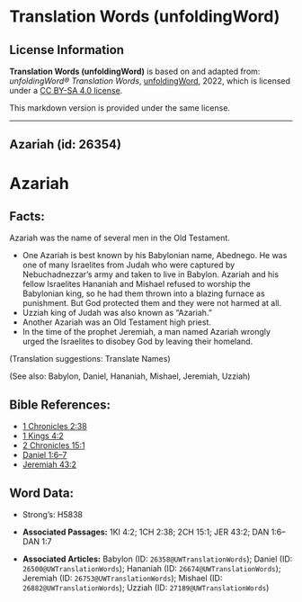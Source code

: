 # Translation Words (unfoldingWord)

## License Information

**Translation Words (unfoldingWord)** is based on and adapted from: _unfoldingWord® Translation Words_, [unfoldingWord](https://unfoldingword.org/utw), 2022, which is licensed under a [CC BY-SA 4.0 license](https://creativecommons.org/licenses/by-sa/4.0/legalcode.en).

This markdown version is provided under the same license.



--------------------------------

## Azariah (id: 26354)

Azariah
=======

Facts:
------

Azariah was the name of several men in the Old Testament.

* One Azariah is best known by his Babylonian name, Abednego. He was one of many Israelites from Judah who were captured by Nebuchadnezzar’s army and taken to live in Babylon. Azariah and his fellow Israelites Hananiah and Mishael refused to worship the Babylonian king, so he had them thrown into a blazing furnace as punishment. But God protected them and they were not harmed at all.
* Uzziah king of Judah was also known as “Azariah.”
* Another Azariah was an Old Testament high priest.
* In the time of the prophet Jeremiah, a man named Azariah wrongly urged the Israelites to disobey God by leaving their homeland.

(Translation suggestions: Translate Names)

(See also: Babylon, Daniel, Hananiah, Mishael, Jeremiah, Uzziah)

Bible References:
-----------------

* [1 Chronicles 2:38](https://ref.ly/1Chr2:38)
* [1 Kings 4:2](https://ref.ly/1Kgs4:2)
* [2 Chronicles 15:1](https://ref.ly/2Chr15:1)
* [Daniel 1:6–7](https://ref.ly/Dan1:6-Dan1:7)
* [Jeremiah 43:2](https://ref.ly/Jer43:2)

Word Data:
----------

* Strong’s: H5838

* **Associated Passages:** 1KI 4:2; 1CH 2:38; 2CH 15:1; JER 43:2; DAN 1:6–DAN 1:7
* **Associated Articles:** Babylon (ID: `26358@UWTranslationWords`); Daniel (ID: `26500@UWTranslationWords`); Hananiah (ID: `26674@UWTranslationWords`); Jeremiah (ID: `26753@UWTranslationWords`); Mishael (ID: `26882@UWTranslationWords`); Uzziah (ID: `27189@UWTranslationWords`)

